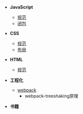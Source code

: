 - **JavaScript**
  - [规范](JavaScript/js规范.md)
  - [闭包](closure.md "闭包")


- **CSS**
  - [规范](CSS/css规范.md)
  - [布局](CSS/layout.md)

- **HTML**
  - [规范](HTML/HTML规范.md)


- **工程化**
  - [webpack]()
    - webpack-treeshaking原理

- **书籍**
  
